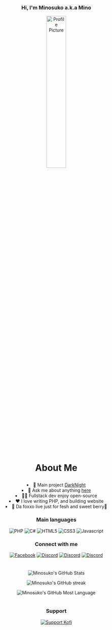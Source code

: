 

### <p align="center" width="100%">Hi, I'm Minosuko a.k.a Mino</p>

<div align="center">
	<img src="https://minosuko.undo.it/assets/images/avatar.svg" alt="Profile Picture" width="35%">
</div>

# <p align="center" width="100%">About Me</p>
<div align="center">
<li>📝 Main project <a href="https://github.com/Minosuko/DarkNight">DarkNight</a></li>
<li>💬 Ask me about anything  <a href="https://github.com/Minosuko/Minosuko/issues">here</a></li>
<li>👨‍💻 Fullstack dev enjoy open-source</li>
<li>❤️ I love writing PHP, and building website</li>
<li>🤍 Da foxxo live just for fesh and sweet berry🍒</li>
</div>


### <p align="center" width="100%">Main languages</p>
<p align="center" width="100%">
	<img alt="PHP" src="https://img.shields.io/badge/php-%23777BB4.svg?&style=for-the-badge&logo=php&logoColor=white"/>
	<img alt="C#" src="https://img.shields.io/badge/c%23%20-%23239120.svg?&style=for-the-badge&logo=c-sharp&logoColor=white"/>
	<img alt="HTML5" src="https://img.shields.io/badge/html5-%23E34F26.svg?&style=for-the-badge&logo=html5&logoColor=white"/>
	<img alt="CSS3" src="https://img.shields.io/badge/css3-%231572B6.svg?&style=for-the-badge&logo=css3&logoColor=white"/>
	<img alt="Javascript" src="https://img.shields.io/badge/javascript-%23F7DF1E.svg?&style=for-the-badge&logo=Javascript&logoColor=white"/>
</p>


### <p align="center" width="100%">Connect with me</p>
<p align="center" width="100%">
	<a href="https://fb.com/MinoFoxc" target="_blank"><img alt="Facebook" src="https://img.shields.io/badge/facebook-%230866FF.svg?&style=for-the-badge&logo=Facebook&logoColor=white"/></a>
	<a href="https://discord.com/users/875648914513092618" target="_blank"><img alt="Discord" src="https://img.shields.io/badge/discord-%235865F2.svg?&style=for-the-badge&logo=Discord&logoColor=white"/></a>
	<a href="https://x.com/MinosukoUwU" target="_blank"><img alt="Discord" src="https://img.shields.io/badge/twitter%20(X)-%23000000.svg?&style=for-the-badge&logo=X&logoColor=white"/></a>
	<a href="https://bsky.app/profile/minosuko.lesbian.cat" target="_blank"><img alt="Discord" src="https://img.shields.io/badge/BSky-%230285FF.svg?&style=for-the-badge&logo=Bluesky&logoColor=white"/></a>
</p>


#  

<p align="center" width="100%">
	<img alt="Minosuko's GitHub Stats" src="https://github-readme-stats.vercel.app/api?username=Minosuko&theme=tokyonight&hide_border=true&bg_color=0D111700"/>
</p>
<p align="center" width="100%">
	<img alt="Minosuko's GitHub streak" src="https://github-readme-streak-stats.herokuapp.com?user=Minosuko&theme=tokyonight&hide_border=true&border_radius=15&date_format=j%2Fn%5B%2FY%5D&background=0D111700"/>
</p>
<p align="center" width="100%">
	<img alt="Minosuko's GitHub Most Language" src="https://github-readme-stats.vercel.app/api/top-langs/?username=Minosuko&theme=tokyonight&hide_border=true&bg_color=0D111700"/>
</p>


# 

### <p align="center">Support</p>
<p align="center">
	<a href="https://ko-fi.com/minosuko">
		<img src="https://storage.ko-fi.com/cdn/kofi1.png?v=3" alt="Support Kofi">
	</a>
<p>
